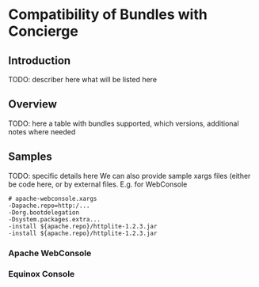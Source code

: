 # Compatibility of Bundles with Concierge

## Introduction

TODO: describer here what will be listed here

## Overview

TODO: here a table with bundles supported, which versions, additional notes where needed

## Samples

TODO: specific details here
We can also provide sample xargs files (either be code here, or by external files.
E.g. for WebConsole

```
# apache-webconsole.xargs
-Dapache.repo=http:/...
-Dorg.bootdelegation
-Dsystem.packages.extra...
-install ${apache.repo}/httplite-1.2.3.jar
-install ${apache.repo}/httplite-1.2.3.jar

```

### Apache WebConsole

### Equinox Console

